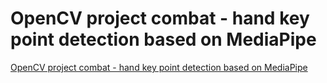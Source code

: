 # OpenCV project combat - hand key point detection based on MediaPipe
[OpenCV project combat - hand key point detection based on MediaPipe](https://aiwithcloud.com/2022/09/15/opencv_project_combat___hand_key_point_detection_based_on_mediapipe/)